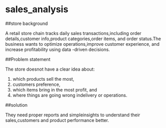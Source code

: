 # sales_analysis

##store background

A retail store chain tracks daily sales transactions,including order details,customer info,product categories,order items, and order status.The business wants to optimize operations,improve customer experience, and increase profitability using data -driven decisions.


##Problem statement

The store doesnot have a clear idea about:

1. which products sell the most,
2. customers preference,
3. which items bring in the most profit, and
4. where things are going wrong indelivery or operations.


##solution


They need proper reports and simpleinsights to understand their sales,customers and product performance better.

